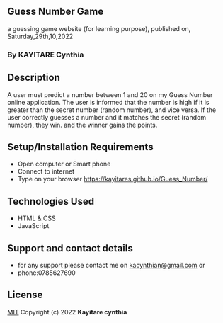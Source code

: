## Guess Number Game

a guessing game website (for learning purpose), published on, Saturday,29th,10,2022

### By KAYITARE Cynthia

## Description

A user must predict a number between 1 and 20 on my Guess Number online application. The user is informed that the number is high if it is greater than the secret number (random number), and vice versa. If the user correctly guesses a number and it matches the secret (random number), they win. and the winner gains the points.

## Setup/Installation Requirements

- Open computer or Smart phone
- Connect to internet
- Type on your browser https://kayitares.github.io/Guess_Number/

## Technologies Used

- HTML & CSS
- JavaScript

## Support and contact details

- for any support please contact me on kacynthian@gmail.com or
- phone:0785627690

## License

[MIT](https://choosealicense.com/licenses/mit/)
Copyright (c) 2022 **Kayitare cynthia**
